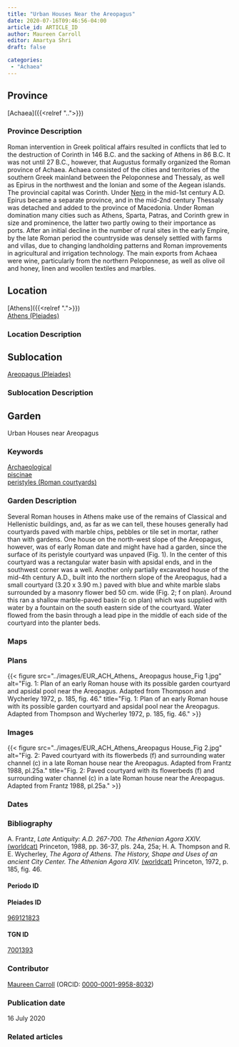 ```yaml
---
title: "Urban Houses Near the Areopagus"
date: 2020-07-16T09:46:56-04:00
article_id: ARTICLE_ID
author: Maureen Carroll
editor: Amartya Shri
draft: false

categories:
 - "Achaea"
---
```


## Province

[Achaea]({{<relref "..">}})

### Province Description

Roman intervention in Greek political affairs resulted in conflicts that led to the destruction of Corinth in 146 B.C. and the sacking of Athens in 86 B.C. It was not until 27 B.C., however, that Augustus formally organized the Roman province of Achaea. Achaea consisted of the cities and territories of the southern Greek mainland between the Peloponnese and Thessaly, as well as Epirus in the northwest and the Ionian and some of the Aegean islands.
The provincial capital was Corinth. Under [Nero](link) in the mid-1st century A.D. Epirus became a separate province, and in the mid-2nd century Thessaly was detached and added to the province of Macedonia. Under Roman domination many cities such as Athens, Sparta, Patras, and Corinth grew in size and prominence, the latter two partly owing to their importance as ports.  After an initial decline in the number of rural sites in the early Empire, by the late Roman period the countryside was densely settled with farms and villas, due to changing landholding patterns and Roman improvements in agricultural and irrigation technology. The main exports from Achaea were wine, particularly from the northern Peloponnese, as well as olive oil and honey, linen and woollen textiles and marbles.


## Location

[Athens]({{<relref ".">}}) \
[Athens (Pleiades)](https://pleiades.stoa.org/places/579885)

### Location Description

<!-- LEAVE THIS BLANK FOR NOW -->

## Sublocation

<!-- [Areopagus]({{<relref ".">}}) \ -->
[Areopagus (Pleiades)](https://pleiades.stoa.org/places/969121823)

### Sublocation Description

<!-- DESCRIPTION -->

## Garden

Urban Houses near Areopagus

### Keywords

[Archaeological](#) \
[piscinae](http://vocab.getty.edu/page/aat/300375619) \
[peristyles (Roman courtyards)](http://vocab.getty.edu/page/aat/300080971)

### Garden Description

Several Roman houses in Athens make use of the remains of Classical and Hellenistic buildings, and, as far as we can tell, these houses generally had courtyards paved with marble chips, pebbles or tile set in mortar, rather than with gardens.  One house on the north-west slope of the Areopagus, however, was of early Roman date and might have had a garden, since the surface of its peristyle courtyard was unpaved (Fig. 1).  In the center of this courtyard was a rectangular water basin with apsidal ends, and in the southwest corner was a well.
Another only partially excavated house of the mid-4th century A.D., built into the northern slope of the Areopagus, had a small courtyard (3.20 x 3.90 m.) paved with blue and white marble slabs surrounded by a masonry flower bed 50 cm. wide (Fig. 2; f on plan).  Around this ran a shallow marble-paved basin (c on plan) which was supplied with water by a fountain on the south eastern side of the courtyard.  Water flowed from the basin through a lead pipe in the middle of each side of the courtyard into the planter beds.

### Maps

<!--
{{< figure src="../images/image_name.ext" alt="alt_text" title="CAPTION" >}}
-->

### Plans
{{< figure src="../images/EUR_ACH_Athens_ Areopagus house_Fig 1.jpg" alt="Fig. 1:  Plan of an early Roman house with its possible garden courtyard and apsidal pool near the Areopagus. Adapted from Thompson and Wycherley 1972, p. 185, fig. 46." title="Fig. 1:  Plan of an early Roman house with its possible garden courtyard and apsidal pool near the Areopagus. Adapted from Thompson and Wycherley 1972, p. 185, fig. 46." >}}

### Images

{{< figure src="../images/EUR_ACH_Athens_Areopagus House_Fig 2.jpg" alt="Fig. 2:  Paved courtyard with its flowerbeds (f) and surrounding water channel (c) in a late Roman house near the Areopagus. Adapted from Frantz 1988, pl.25a." title="Fig. 2:  Paved courtyard with its flowerbeds (f) and surrounding water channel (c) in a late Roman house near the Areopagus. Adapted from Frantz 1988, pl.25a." >}}

### Dates
<!-- Format: For now, include dates exactly as written in the document. We will revisit the question of date formatting once more data have been collected. -->
<!-- If no date, use "unspecified" -->

### Bibliography

 A. Frantz, *Late Antiquity: A.D. 267-700. The Athenian Agora XXIV.* [(worldcat)](http://www.worldcat.org/oclc/63179976) Princeton, 1988, pp. 36-37, pls. 24a, 25a; H. A. Thompson and R. E. Wycherley, *The Agora of Athens. The History, Shape and Uses of an ancient City Center. The Athenian Agora XIV.* [(worldcat)](http://www.worldcat.org/oclc/805087483) Princeton, 1972, p. 185, fig. 46.

#### Periodo ID

<!-- [PERIODO_ID](https://pleiades.stoa.org/places/PLEIADES_ID) -->

#### Pleiades ID

[969121823](https://pleiades.stoa.org/places/969121823)

#### TGN ID

[7001393](http://vocab.getty.edu/page/tgn/7001393)

### Contributor

[Maureen Carroll](link) (ORCID: [0000-0001-9958-8032](https://orcid.org/0000-0001-9958-8032))  

### Publication date

16 July 2020

### Related articles

<!-- Links to other related articles. Leave blank for now -->
